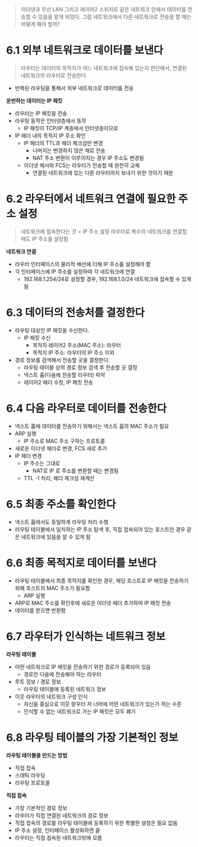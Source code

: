 > 이더넷과 무선 LAN 그리고 레이어2 스위치로 같은 네트워크 안에서 데이터를 전송할 수 있음을 알게 되었다. 그럼 네트워크에서 다른 네트워크로 전송을 할 때는 어떻게 해야 할까?

# 6.1 외부 네트워크로 데이터를 보낸다
> 라우터는 데이터의 목적지가 어느 네트워크에 접속해 있는지 판단해서, 연결된 네트워크의 라우터로 전송한다.

- 반복된 라우팅을 통해서 외부 네트워크로 데이터를 전송

**운반하는 데이터는 IP 패킷**
- 라우터는 IP 패킷을 전송
- 라우팅 동작은 인터넷층에서 동작
	- IP 패킷이 TCP/IP 계층에서 인터넷층이므로
- IP 헤더 내의 목적지 IP 주소 확인
	- IP 헤더의 TTL과 헤더 체크섬만 변경
		- 나머지는 변경하지 않은 채로 전송
		- NAT 주소 변환이 이루어지는 경우 IP 주소도 변경됨
	- 이더넷 헤서와 FCS는 라우터가 전송할 때 완전히 교체
		- 연결된 네트워크에 있는 다른 라우터까지 보내기 위한 것이기 때문

# 6.2 라우터에서 네트워크 연결에 필요한 주소 설정
> 네트워크에 접속한다는 것 = IP 주소 설정
> 라우터로 복수의 네트워크를 연결할 때도 IP 주소를 설정함

**네트워크 연결**
- 라우터 인터페이스의 물리적 배선에 더해 IP 주소를 설정해야 함
- 각 인터페이스에 IP 주소를 설정하여 각 네트워크에 연결
	- 192.168.1.254/24로 설정할 경우, 192.168.1.0/24 네트워크에 접속할 수 있게 됨

# 6.3 데이터의 전송처를 결정한다

- 라우팅 대상인 IP 패킷을 수신한다.
	- IP 패킷 수신
		- 목적지 레이어2 주소(MAC 주소): 라우터
		- 목적지 IP 주소: 라우터의 IP 주소 이외
- 경로 정보를 검색해서 전송할 곳을 결정한다.
	- 라우팅 테이블 상의 경로 정보 검색 후 전송할 곳 결정
	- 넥스트 홉(다음에 전송할 라우터) 파악
	- 레이어2 헤더 수정, IP 패킷 전송

# 6.4 다음 라우터로 데이터를 전송한다

- 넥스트 홉에 데이터를 전송하기 위해서는 넥스트 홉의 MAC 주소가 필요
- ARP 실행
	- IP 주소로 MAC 주소 구하는 프로토콜
- 새로운 이더넷 헤더로 변경, FCS 새로 추가
- IP 헤더 변경
	- IP 주소는 그대로
		- NAT로 IP 로 주소를 변환할 때는 변경됨
	- TTL -1 처리, 헤더 체크섬 재계산

# 6.5 최종 주소를 확인한다

- 넥스트 홉에서도 동일하게 라우팅 처리 수행
- 라우팅 테이블에서 일치하는 IP 주소 탐색 후, 직접 접속되어 있는 호스트인 경우 같은 네트워크에 있음을 알 수 있게 됨

# 6.6 최종 목적지로 데이터를 보낸다

- 라우팅 테이블에서 최종 목적지를 확인한 경우, 해당 호스트로 IP 패킷을 전송하기 위해 호스트의 MAC 주소가 필요함
	- ARP 실행
- ARP로 MAC 주소를 확인후에 새로운 이더넷 헤더 추가하여 IP 패킷 전송
- 데이터를 받으면 반환함

# 6.7 라우터가 인식하는 네트워크 정보

**라우팅 테이블**
- 어떤 네트워크로 IP 패킷을 전송하기 위한 경로가 등록되어 있음
	- 경로란 다음에 전송해야 하는 라우터
- 루트 정보 / 경로 정보
	- 라우팅 테이블에 등록된 네트워크 정보
- 이웃 라우터의 네트워크 구성 인식
	- 자신을 중심으로 이웃 랑우터 저 너머에 어떤 네트워크가 있는가 하는 수준
	- 인식할 수 없는 네트워크로 가는 IP 패킷은 모두 폐기

# 6.8 라우팅 테이블의 가장 기본적인 정보

**라우팅 테이블을 만드는 방법**
- 직접 접속
- 스태틱 라우팅
- 라우팅 프로토콜

**직접 접속**
- 가장 기본적인 경로 정보
- 라우터가 직접 연결된 네트워크의 경로 정보
- 직접 접속의 경로를 라우팅 테이블에 등록하기 위한 특별한 설정은 필요 없음
- IP 주소 설정, 인터페이스 활성화하면 끝
- 라우터는 직접 접속된 네트워크밖에 모름